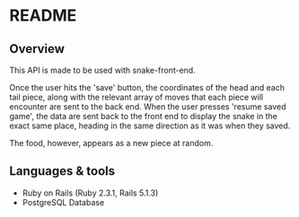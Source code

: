 # README

## Overview

This API is made to be used with snake-front-end. 

Once the user hits the 'save' button, the coordinates of the head and each tail piece, along with the relevant array of moves that each piece will encounter are sent to the back end. When the user presses 'resume saved game', the data are sent back to the front end to display the snake in the exact same place, heading in the same direction as it was when they saved. 

The food, however, appears as a new piece at random.


## Languages & tools

- Ruby on Rails (Ruby 2.3.1, Rails 5.1.3)
- PostgreSQL Database

